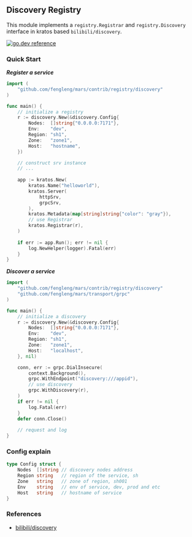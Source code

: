 ## Discovery Registry 

This module implements a `registry.Registrar` and `registry.Discovery` interface in kratos based `bilibili/discovery`.

[![go.dev reference](https://img.shields.io/badge/go.dev-reference-007d9c?logo=go&logoColor=white&style=flat-square)](https://pkg.go.dev/github.com/fengleng/mars/contrib/registry/discovery)

### Quick Start

**_Register a service_**

```go
import (
	"github.com/fengleng/mars/contrib/registry/discovery"
)

func main() {
	// initialize a registry
	r := discovery.New(&discovery.Config{
		Nodes:  []string{"0.0.0.0:7171"},
		Env:    "dev",
		Region: "sh1",
		Zone:   "zone1",
		Host:   "hostname",
	})

	// construct srv instance
	// ...
	
	app := kratos.New(
		kratos.Name("helloworld"),
		kratos.Server(
			httpSrv,
			grpcSrv,
		),
		kratos.Metadata(map[string]string{"color": "gray"}),
		// use Registrar
		kratos.Registrar(r),
	)
	
	if err := app.Run(); err != nil {
		log.NewHelper(logger).Fatal(err)
	}	
}
```

**_Discover a service_**

```go
import (
	"github.com/fengleng/mars/contrib/registry/discovery"
	"github.com/fengleng/mars/transport/grpc"
)

func main() {
	// initialize a discovery
	r := discovery.New(&discovery.Config{
		Nodes:  []string{"0.0.0.0:7171"},
		Env:    "dev",
		Region: "sh1",
		Zone:   "zone1",
		Host:   "localhost",
	}, nil)

	conn, err := grpc.DialInsecure(
		context.Background(),
		grpc.WithEndpoint("discovery:///appid"),
		// use discovery
		grpc.WithDiscovery(r),
	)
	if err != nil {
		log.Fatal(err)
	}
	defer conn.Close()
	
	// request and log
}
```

### Config explain

```go
type Config struct {
	Nodes  []string // discovery nodes address
	Region string   // region of the service, sh
	Zone   string   // zone of region, sh001
	Env    string   // env of service, dev, prod and etc
	Host   string   // hostname of service
}
```

### References 

- [bilibili/discovery](https://github.com/bilibili/discovery)

